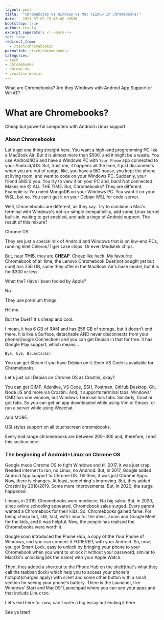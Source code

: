 ```yaml
---
layout: post
title:  "Chromebooks vs Windows vs Mac (Linux in Chromebooks)"
date:   2021-07-08 15:45:00 +0530
bootstrap: true
author: its-lg
excerpt_seperator: <!--more-->
toc: true
redirect_from:
  - /tech/chromebooks/
permalink: /tech/chromebooks/
categories:
- tech
- chromebooks
- chrome-os
- crostini-debian
---
```

What are Chromebooks? Are they Windows with Android App Support or WHAT?
<!--more-->
# What are Chromebooks?
Cheap but powerful computers with Android+Linux support.
### About Chromebooks

Let's get one thing straight here. You want a high-end programming PC like a MacBook Air. But it is almost more than $500, and it might be a waste. You use Android/iOS and have a Windows PC with `Your Phone` app connected to your Android/iOS. But, trust me, it happens all the time, it just disconnects when you are out of range, like, you have a BIG house, you kept the phone at living room, and went to code on your Windows PC. Suddenly, your friend SMS'd you. You try to view it on your PC and, bam! Not connected. Makes me :angry: ALL THE TIME. But, Chromebooks? They are different. Example is: You need MongoDB on your Windows PC. You want it on your WSL, but no. You can't get it on your Debian WSL for code-server. 

Well, Chromebooks are different, as they say. Try to combine a Mac's terminal with Windows's not-so-simple compatibility, add some Linux kernel built-in, waiting to get enabled, and add a tinge of Android support. The result of this mixure?

Chrome OS.

They are just a special mix of Android and Windows that is on low-end PCs, running Intel Celeron/Tiger Lake chips. Or even Mediatek chips.

But, hear **THIS**, they are **CHEAP**. Cheap like heck. My favourite Chromebook of all time, the Lenovo Chromebook Duet(not bought yet but cool) has 256 GB, same they offer in the MacBook Air's base model, but it is for $300 or less.

What the? Have I been fooled by Apple? 

No.

They use premium things.

Hit me.

But the  Duet? It's cheap and cool.

I mean, it has 6 GB of RAM and has 256 GB of storage, but it doesn't end there. It is like a Surface, detachable AND never disconnects from your phone(Google Connection) and you can get Debian in that for free. It has Google Play support, which means...
```
Bye, bye, Bluestacks!
```
You can get Steam if you have Debian on it. Even VS Code is available for Chromebooks.

Let's just call Debian on Chrome OS as Crostini, okay?

You can get GIMP, Kdenlive, VS Code, SSH, Postman, GitHub Desktop, Git, Node JS and more via Crostini. And, it supports terminal tabs. Windows' CMD has one window, but Windows Terminal has tabs. Similarly, Crostini got tabs. So you can get an app downloaded while using Vim or Emacs, or run a server while using Weechat.

And MORE.

USI stylus support on all touchscreen chromebooks.

Every mid range chromebooks are between $200-$300 and, therefore, I end this section here.

### The beginning of Android+Linux on Chrome OS
Google made Chrome OS to fight Windows and till 2017, it was just crap. Needed internet to run, no Linux, no Android. But, in 2017, Google added Android App support to Chrome OS. Till then, it was just Chrome Apps. Now, there is changes. At least, something's improving. But, they added Crostini by 2018/2019.
Some more improvements. But, in 2020, the surge happened.

I mean, in 2019, Chromebooks were mediocre. No big sales. But, in 2020, since online schooling appeared, Chromebook sales surged. Every parent wanted a Chromebook for their kids. So, Chromebooks gained fame. For being cheap but, still, fast, with Linux for the devs, Zoom and Google Meet for the kids, and it was helpful. Now, the people has realised the Chromebooks were worth it.

Google soon introduced the Phone Hub, a copy of the Your Phone of Windows, and you can connect it FOREVER, with your Android. So, now, you got Smart Lock, easy to unlock by bringing your phone to your Chromebook when you want to unlock it without your password, similar to MacOS's unlocking(idk the name) with your Apple Watch.

Then, they added a shortcut to the Phone Hub on the shelf(that's what they call the taskbar/dock) which help you to access your phone's hotspot(charges apply) with silent and some other button with a small section for seeing your phone's battery. There is the Launcher, like Windows' Start and MacOS' Launchpad where you can see your apps and that include Linux too.

Let's end here for now, can't write a big essay but ending it here.

See ya later!